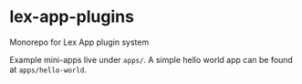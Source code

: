 # lex-app-plugins
Monorepo for Lex App plugin system

Example mini-apps live under `apps/`. A simple hello world app can be found at
`apps/hello-world`.
